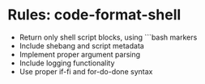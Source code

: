 <!-- ---
!-- title: 2024-12-27 23:18:26
!-- author: Yusuke Watanabe
!-- date: /home/ywatanabe/.emacs.d/lisp/llemacs/workspace/resources/prompt-templates/components/03_rules/code-format-shell.md
!-- --- -->

# Rules: code-format-shell
* Return only shell script blocks, using ```bash markers
* Include shebang and script metadata
* Implement proper argument parsing
* Include logging functionality
* Use proper if-fi and for-do-done syntax